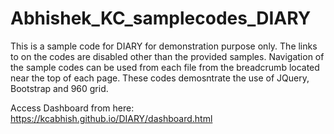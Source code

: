 Abhishek_KC_samplecodes_DIARY
=============================

This is a sample code for DIARY for demonstration purpose only.
The links to on the codes are disabled other than the provided samples.
Navigation of the sample codes can be used from each file from the breadcrumb located
near the top of each page. These codes demosntrate the use of JQuery, Bootstrap and 960 grid.

Access Dashboard from here: https://kcabhish.github.io/DIARY/dashboard.html 